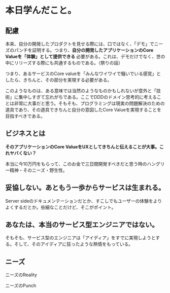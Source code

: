 # 本日学んだこと。

## 配慮

本来、自分の開発したプロダクトを見せる際には、口ではなく、「デモ」でニーズのパンチを証明する。つまり、**自分の開発したアプリケーションのCore Valueを「体験」として提供できる** 必要がある。これは、デモだけでなく、世の中にリリーズする際にも共通するものである。（祭りの話）

つまり、あるサービスのCore valueを「みんなワイワイで騒いでいる感覚」としたら、きちんと、その部分を実現する必要がある。

このようなものは、ある意味では当然のようなものかもしれないが意外と「技術」に集中しすぎて忘れがちである。ここでDDDのドメイン思考的に考えることは非常に大事だと思う。そもそも、プログラミングは現実の問題解決のための道具であり、その道具できちんと自分の意図したCore Valueを実現することを目指すべきである。

## ビジネスとは

**そのアプリケーションのCore ValueをUXとしてきちんと伝えることが大事。これヤバくない？**

本当に今10万円をもらって、このお金で三日間開発すべきだと思う時のハングリー精神・そのニーズ・野生性。

## 妥協しない。あともう一歩からサービスは生まれる。

Server sideのドキュメンテーションだとか、すこしでもユーザーの体験をよりよくするだとか。些細なことだけど、そこがポイント。

## あなたは、本当のサービス型エンジニアではない。

そもそも、サービス型のエンジニアは「アイディア」をすでに実現しようとする。そして、そのアイディアに狂ったような熱情をもっている。

## ニーズ

ニーズのReality

ニーズのPunch
